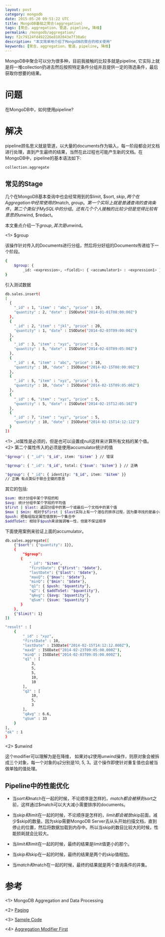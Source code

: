 ```yaml
---
layout: post
category: mongodb
date: 2015-05-20 09:51:22 UTC
title: MongoDB基础之聚合(aggregation)
tags: [聚合，aggregation，管道，pipeline, 降维]
permalink: /mongodb/aggregation/
key: f2c79124fd492226e8102043e7f30a6c 
description: "本文简单地介绍了MongoDB的聚合的相关使用"
keywords: [聚合，aggregation，管道，pipeline, 降维]
---
```


MongoDB中聚合可以分为很多种，目前我接触的比较多就是pipeline, 它实际上就是将一堆collection扔进去然后按照特定条件分组并且提供一定的筛选条件，最后获取你想要的结果。

# 问题
在MongoDB中，如何使用pipeline?

# 解决
pipeline顾名思义就是管道，以大量的documents作为输入，每一阶段都会对文档进行处理，直到产生最终的结果，当然在此过程也可能产生新的文档。在MongoDB中，pipeline的基本语法如下:

```bash
collection.aggregate
```

## 常见的Stage

几个在MongoDB基本查询中也会经常用到的$limit, $sort, $skip,
两个在Aggregation中经常使用的$match, $group。第一个实际上就是普通查询的查询条件，第二个类似于MySQL中的分组。
还有几个个人接触的比较少但是觉得比较有意思的$unwind, $redact。

本文重点介绍一下$group, 其次是$unwind。

<1> $group

  该操作针对传入的Documents进行分组，然后将分好组的Documents传递给下一个阶段。
 
```bash
{
    $group: { 
        _id: <expression>, <field1>: { <accumulator1> : <expression1> }, ...     } 
}
```

引入测试数据

```bash
db.sales.insert(
[
  { 
    "_id" : 1, "item" : "abc", "price" : 10, 
    "quantity" : 2, "date" : ISODate("2014-01-01T08:00:00Z") 
  },
  { 
    "_id" : 2, "item" : "jkl", "price" : 20, 
    "quantity" : 1, "date" : ISODate("2014-02-03T09:00:00Z") 
  },
  { 
    "_id" : 3, "item" : "xyz", "price" : 5, 
    "quantity" : 5, "date" : ISODate("2014-02-03T09:05:00Z") 
  },
  { 
    "_id" : 4, "item" : "abc", "price" : 10, 
    "quantity" : 10, "date" : ISODate("2014-02-15T08:00:00Z") 
  },
  { 
    "_id" : 5, "item" : "xyz", "price" : 5, 
    "quantity" : 10, "date" : ISODate("2014-02-15T09:05:00Z") 
  },
  { 
    "_id" : 6, "item" : "xyz", "price" : 5, 
    "quantity" : 5, "date" : ISODate("2014-02-15T12:05:10Z") 
  },
  { 
    "_id" : 7, "item" : "xyz", "price" : 5, 
    "quantity" : 10, "date" : ISODate("2014-02-15T14:12:12Z") 
  }
])
```

<1> _id属性是必须的，但是也可以设置成null这样来计算所有文档的某个值。
<2> 第二个属性传入的必须是使用accumulator统计的值

```bash
"$group": { "_id": "$_id", item: "$item" } // 错误

"$group": { "_id": "$_id", total: {"$sum": "$item"} } // 正确 

"$group": { "_id": { identity: "$_id", item: "$item" }} 
// 正确 有点类似于联合主键的意思
```

其它的包括:

```bash
$sum: 统计分组中某个字段的和
$avg: 统计分组中某个字段的平均值
$first | $last: 返回分组中的第一个或最后一个文档中的某个值
$max | $min: 相对于$first | $last实际上有一个潜在的排序过程，因为要寻找的是最小和最大值
$push: 把每组指定属性值放到一个集合中
$addToSet: 相较于$push来说强调唯一性，但是不保证顺序
```

下面使用案例来验证上面的accumulator。

```bash
db.sales.aggregate([
    {"$sort": {"quantity": 1}},
    {
        "$group": 
       {
           "_id": "$item",
           "firstDate": {"$first": "$date"},
           "lastDate": {"$last": "$date"},
           "maxQ": {"$max": "$date"},
           "minQ": {"$min": "$date"},
           "q1": { $push: "$quantity"}, 
           "q2": { $addToSet: "$quantity"},
           "qAvg": {$avg: "$quantity"},
           "qSum": {$sum: "$quantity"}
       }
    },
    {"$limit": 1}
])
```

```bash
"result" : [ 
    {
        "_id" : "xyz",
        "firstDate" : 10,
        "lastDate" : ISODate("2014-02-15T14:12:12.000Z"),
        "maxQ" : ISODate("2014-02-23T09:05:00.000Z"),
        "minQ" : ISODate("2014-02-03T09:05:00.000Z"),
        "q1" : [ 
            3, 
            5, 
            5, 
            10, 
            10
        ],
        "q2" : [ 
            10, 
            5, 
            3
        ],
        "qAvg" : 6.6,
        "qSum" : 33
    }
],
"ok" : 1
}
```
<2> $unwind

这个modifier可以理解为是在降维， 如果对q2使用unwind操作，则原对象会被拆成三个对象，每一个对象的q2分别是10, 5, 3。这个操作即使针对重复值也会被当做单独的值处理。


## Pipeline中的性能优化

+ 当$sort和$match在一起的时候，不论顺序是怎样的，$match都会被移到$sort之前，这样通过$match可以大大减小需要排序的documents。

+ 当$skip和$limit在一起的时候，不论顺序是怎样的，$limit都会被放$skip前面，减少$skip的数量。因为skip需要MongoDB Server去从头开始扫描文档，直到停止的位置，然后将数据加载到内存中。所以当skip的数目比较大的时候，性能损耗就会比较大。

+ 当$limit和$limit在一起的时候，最终的结果是limit值更小的那个。

+ 当$skip和$skip在一起的时候，最终的结果是两个的skip值相加。

+ 当$match和$match在一起的时候，最终的结果就是两个查询条件的并集。


# 参考

<1> MongoDB Aggregation and Data Processing

<2> [Paging](http://stackoverflow.com/questions/7228169/slow-pagination-over-tons-of-records-in-mongo#)

<3> [Sample Code](http://media.mongodb.org/zips.json)

<4> [Aggregation Modifier First](http://docs.mongodb.org/manual/reference/operator/aggregation/first/#grp._S_first)



